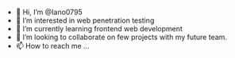 - 👋 Hi, I’m @Iano0795
- 👀 I’m interested in web penetration testing
- 🌱 I’m currently learning frontend web development
- 💞️ I’m looking to collaborate on few projects with my future team.
- 📫 How to reach me ...

<!---
Iano0795/Iano0795 is a ✨ special ✨ repository because its `README.md` (this file) appears on your GitHub profile.
You can click the Preview link to take a look at your changes.
--->
